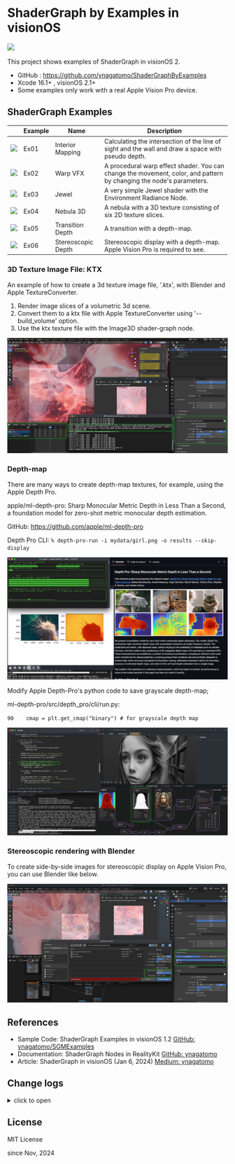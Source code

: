 # ShaderGraph by Examples in visionOS

<img src="img/banner.heic">

This project shows examples of ShaderGraph in visionOS 2.

- GitHub : https://github.com/ynagatomo/ShaderGraphByExamples
- Xcode 16.1+ , visionOS 2.1+
- Some examples only work with a real Apple Vision Pro device.

## ShaderGraph Examples

| | Example | Name | Description |
| --- | --- | --- | --- |
| <img src="img/ex01.heic" width=200> | Ex01 | Interior Mapping  | Calculating the intersection of the line of sight and the wall and draw a space with pseudo depth. |
| <img src="img/ex02.heic" width=200> | Ex02 | Warp VFX  | A procedural warp effect shader. You can change the movement, color, and pattern by changing the node's parameters. |
| <img src="img/ex03.heic" width=200> | Ex03 | Jewel  | A very simple Jewel shader with the Environment Radiance Node. |
| <img src="img/ex04.heic" width=200> | Ex04 | Nebula 3D  | A nebula with a 3D texture consisting of six 2D texture slices. |
| <img src="img/ex05.heic" width=200> | Ex05 | Transition Depth | A transition with a depth-map. |
| <img src="img/ex06.heic" width=200> | Ex06 | Stereoscopic Depth |Stereoscopic display with a depth-map. Apple Vision Pro is required to see. |

### 3D Texture Image File: KTX

An example of how to create a 3d texture image file, '.ktx', with Blender and Apple TextureConverter. 

1. Render image slices of a volumetric 3d scene.
2. Convert them to a ktx file with Apple TextureConverter using '--build_volume' option.
3. Use the ktx texture file with the Image3D shader-graph node.

<img src="img/howtocreate3dtexture.jpg">

### Depth-map

There are many ways to create depth-map textures, for example, using the Apple Depth Pro.

apple/ml-depth-pro: Sharp Monocular Metric Depth in Less Than a Second, 
a foundation model for zero-shot metric monocular depth estimation.

GitHub: https://github.com/apple/ml-depth-pro

Depth Pro CLI: `% depth-pro-run -i mydata/girl.png -o results --skip-display`

<img src="img/appledepthpro.jpg">

Modify Apple Depth-Pro's python code to save grayscale depth-map;

ml-depth-pro/src/depth_pro/cli/run.py:

`90    cmap = plt.get_cmap("binary") # for grayscale depth map`

<img src="img/depthprobinary.jpg">

### Stereoscopic rendering with Blender

To create side-by-side images for stereoscopic display on Apple Vision Pro,
you can use Blender like below.

<img src="img/blendersbs.jpg">


## References

- Sample Code: ShaderGraph Examples in visionOS 1.2 [GitHub: ynagatomo/SGMExamples](https://github.com/ynagatomo/SGMExamples)
- Documentation: ShaderGraph Nodes in RealityKit [GitHub: ynagatomo](https://github.com/ynagatomo/evolution-Metal-ARKit-RealityKit-sheet#shadergraph-nodes-in-realitykit)
- Article: ShaderGraph in visionOS (Jan 6, 2024) [Medium: ynagatomo](https://levelup.gitconnected.com/shadergraph-in-visionos-45598e49626c)

## Change logs

<details>
<summary>click to open</summary>

1. [Nov 3, 2024] Added the Ex01, "Interior Mapping Shader"
1. [Nov 17, 2024] Added the Ex04, Ex05, Ex06, "Nebura with a 3D texture"

</details>

## License

MIT License

since Nov, 2024

